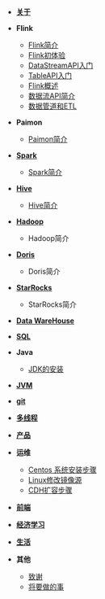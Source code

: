 - [**关于**](./article/life/关于.md)
- **Flink**
    - [Flink简介](article/flink/Flink简介.md)
    - [Flink初体验](article/flink/Flink初尝试.md)
    - [DataStreamAPI入门](article/flink/DataStream入门.md)
    - [TableAPI入门](article/flink/TableAPI入门.md)
    - [Flink概述](article/flink/Flink概述.md)
    - [数据流API简介](article/flink/StreamAPI简介.md)
    - [数据管道和ETL](article/flink/数据管道和ETL.md)
- **Paimon**
    - [Paimon简介](article/paimon/paimon简介.md)
- [**Spark**](article/spark/spark.md)
    - [Spark简介](article/spark/spark简介.md)
- [**Hive**](article/hive/hive.md)
    - [Hive简介](article/hive/hive简介.md)
- [**Hadoop**](article/hadoop/hadoop.md)
    - Hadoop简介
- [**Doris**](article/doris/doris.md)
    - Doris简介 
- [**StarRocks**](article/starrocks/starrocks.md)
    - StarRocks简介
- [**Data WareHouse**](article/warehouse/warehouse.md)
- [**SQL**](article/sql/sql.md)
- **Java**
  - [JDK的安装](article/java/JDK的安装.md)
- [**JVM**](article/jvm/jvm.md)
- [**git**](article/git/git.md)
- [**多线程**](article/多线程/并发.md)
- [**产品**](article/产品/产品.md)
- **运维**
  - [Centos 系统安装步骤](article/运维/Centos系统安装步骤.md)
  - [Linux修改镜像源](article/运维/Linux修改镜像源.md)
  - [CDH扩容步骤](article/运维/CDH扩容步骤.md)
- [**前端**](article/前端/前端.md)
- [**经济学习**](article/经济学习/经济学习.md)
- [**生活**](article/生活/生活.md)
- **其他**

  - [致谢](article/other/致谢.md)
  - [将要做的事](article/other/将要做的事.md)